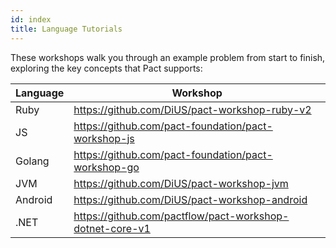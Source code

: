 ```yaml
---
id: index
title: Language Tutorials
---
```


These workshops walk you through an example problem from start to finish, exploring the key concepts that Pact supports:

| Language | Workshop |
| -------- | --------- |
| Ruby | https://github.com/DiUS/pact-workshop-ruby-v2 |
| JS | https://github.com/pact-foundation/pact-workshop-js |
| Golang | https://github.com/pact-foundation/pact-workshop-go |
| JVM | https://github.com/DiUS/pact-workshop-jvm |
| Android | https://github.com/DiUS/pact-workshop-android |
| .NET | https://github.com/pactflow/pact-workshop-dotnet-core-v1 |